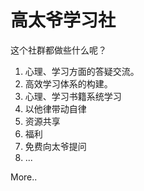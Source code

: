 # 高太爷学习社

这个社群都做些什么呢？

1. 心理、学习方面的答疑交流。
2. 高效学习体系的构建。
3. 心理、学习书籍系统学习
4. 以他律带动自律
5. 资源共享
6. 福利
7. 免费向太爷提问
8. ...

More..
